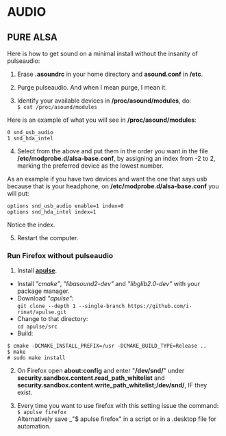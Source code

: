 # AUDIO

## PURE ALSA

Here is how to get sound on a minimal install without the insanity of pulseaudio:

1. Erase __.asoundrc__ in your home directory and __asound.conf__ in __/etc__.  

2. Purge pulseaudio. And when I mean purge, I mean it.  

3. Identify your available devices in __/proc/asound/modules__, do:  
`$ cat /proc/asound/modules`

Here is an example of what you will see in __/proc/asound/modules__:  
```  
0 snd_usb_audio
1 snd_hda_intel  
```

4. Select from the above and put them in the order you want in the file __/etc/modprobe.d/alsa-base.conf__, by assigning an index from -2 to 2, marking the preferred device as the lowest number.  

As an example if you have two devices and want the one that says usb because that is your headphone, on __/etc/modprobe.d/alsa-base.conf__ you will put:  
```  
options snd_usb_audio enable=1 index=0
options snd_hda_intel index=1  
```

Notice the index.  

5. Restart the computer.  

### Run Firefox without pulseaudio

1. Install  __[apulse](https://github.com/i-rinat/apulse)__.  
* Install _"cmake"_, _"libasound2-dev"_ and _"libglib2.0-dev"_ with your package manager.  
* Download _"apulse"_:  
`git clone --depth 1 --single-branch https://github.com/i-rinat/apulse.git`  
* Change to that directory:  
`cd apulse/src` 
* Build:  
```
$ cmake -DCMAKE_INSTALL_PREFIX=/usr -DCMAKE_BUILD_TYPE=Release ..
$ make
# sudo make install
```  

2. On Firefox open __about:config__ and enter "__/dev/snd/__" under __security.sandbox.content.read_path_whitelist__ and __security.sandbox.content.write_path_whitelist;/dev/snd/__, IF they exist.  

3. Every time you want to use firefox with this setting issue the command:  
`$ apulse firefox`  
Alternatively save _"$ apulse firefox" in a script or in a .desktop file for automation.
